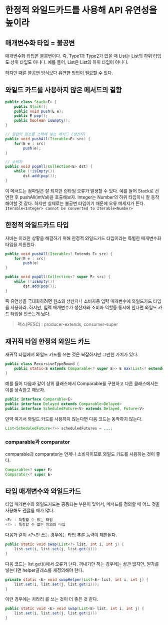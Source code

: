 # 한정적 와일드카드를 사용해 API 유연성을 높이라
## 매개변수화 타입 = 불공변
 매개변수화 타입은 불공변이다. 즉, Type1과 Type2가 있을 때 List<Type1>는 List<Type2>의 하위 타입도 상위 타입도 아니다.
 예를 들어, List<String>은 List<Object>의 하위 타입이 아니다. 
 
하지만 때론 불공변 방식보다 유연한 방법이 필요할 수 있다. 

## 와일드 카드를 사용하지 않은 메서드의 결함

~~~java
public class Stack<E> {
    public Stack();
    public void push(E e);
    public E pop();
    public boolean isEmpty();
}

// 일련의 원소를 스택에 넣는 메서드 (생산자)
public void pushAll(Iterable<E> src) {
    for(E e : src) 
        push(e);
}

// 소비자
public void popAll(Collection<E> dst) {
    while (!isEmpty()) 
        dst.add(pop());
}
~~~
이 메서드는 컴파일은 잘 되지만 런타임 오류가 발생할 수 있다. 예를 들어 Stack<Number>로 선언한 후 pushAll(intVal)을 호출해보자.
Integer는 Number의 하위 타입이니 잘 동작해야할 것 같다. 하지만 실제로는 불공변 타입이기 때문에 오류 메세지가 뜬다. <br>
`Iterable<Integer> cannot be converted to Iterable<Number> `

## 한정적 와일드카드 타입 
자바는 이러한 상황을 해결하기 위해 한정적 와일드카드 타입이라는 특별한 매개변수화 타입을 지원한다.

~~~java
public void pushAll(Iterable<? Extends E> src) {
    for(E e : src) 
        push(e)
}

public void popAll(Collection<? super E> src) {
    while (!isEmpty())
        dst.add(pop());
}
~~~

즉 유연성을 극대화하려면 원소의 생산자나 소비자용 입력 매개변수에 와일드카드 타입을 사용하라. 
하지만, 입력 매개변수가 생산자와 소비자 역할등 동시에 한다면 와일드 카드 타입을 안쓰는게 났다.
 > 펙스(PESC) : producer-extends, consumer-super


## 재귀적 타입 한정의 와일드 카드
재귀적 타입에서 와일드 카드를 쓰는 것은 복잡하지만 그만한 가치가 있다.

~~~java
public class RecursiveTypeBound {
    public static<E extends Comparable<? super E>> E max(List<? extends E> list) {}
}
~~~

예를 들어 다음과 같이 상위 클래스에서 Comparable을 구현하고 다른 클래스에서는 이를 상속한고 해보자.

~~~java
public interface Comparable<E>
public interface Delayed extends Comparable<Delayed>
public interface ScheduledFuture<V> extends Delayed, Future<V>
~~~

만약 여기서 와일드 카드를 사용하지 않는다면 다음 코드는 동작하지 않는다.

~~~java
List<ScheduledFuture<?>> scheduledFutures = ...;
~~~

### comparable과 comparator
comparable과 comparator는 언제나 소비자이므로 와일드 카드를 사용하는 것이 좋다.

~~~java
Comparable<? super E>
Comparator<? super E>
~~~

## 타입 매개변수와 와일드카드 
타입 매개변수와 와일드카드는 공통되는 부분이 있어서, 메서드를 정의할 때 어느 것을 사용해도 괜찮을 때가 많다.

~~~java
<E> : 특정할 수 있는 타입 
<?> : 특정할 수 없는 임의의 타입
~~~

다음과 같이 <?>만 쓰는 경우에는 타입 추론 능력이 제한된다.

~~~java
public static void swap(List<?> list, int i, int j) {
    list.set(i, list.set(j, list.get(i)))
}
~~~

다음 코드는 list.get(i)에서 오류가 난다. 꺼내기만 하는 경우에는 상관 없지만, 뭔가를 넣는다면 helper클래스를 재정의해야 한다.

~~~java
private static <E> void swapHelper(List<E> list, int i, int j) {
    list.set(i, list.set(j, list.get(i)));    
}
~~~

이런 경우에는 차라리 <E>를 쓰는 것이 더 좋은 것 같다.

~~~java
public static void <E> void swap(List<E> list, int i, int j) {
    list.set(i, list.set(j, list.get(i)))
}
~~~